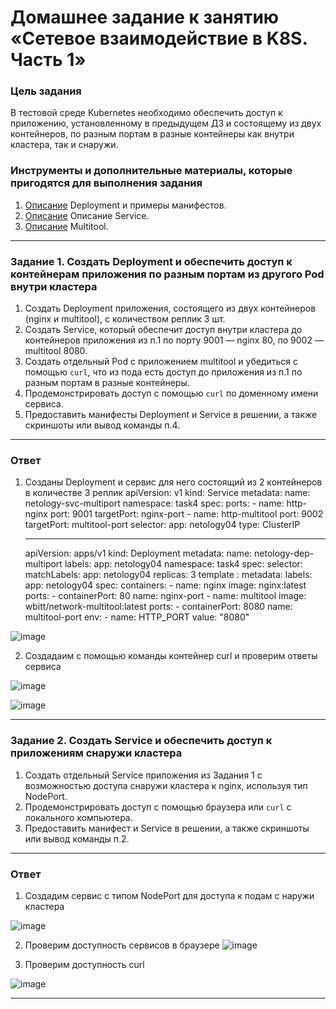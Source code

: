# Домашнее задание к занятию «Сетевое взаимодействие в K8S. Часть 1»

### Цель задания

В тестовой среде Kubernetes необходимо обеспечить доступ к приложению, установленному в предыдущем ДЗ и состоящему из двух контейнеров, по разным портам в разные контейнеры как внутри кластера, так и снаружи.

### Инструменты и дополнительные материалы, которые пригодятся для выполнения задания

1. [Описание](https://kubernetes.io/docs/concepts/workloads/controllers/deployment/) Deployment и примеры манифестов.
2. [Описание](https://kubernetes.io/docs/concepts/services-networking/service/) Описание Service.
3. [Описание](https://github.com/wbitt/Network-MultiTool) Multitool.


------

### Задание 1. Создать Deployment и обеспечить доступ к контейнерам приложения по разным портам из другого Pod внутри кластера

1. Создать Deployment приложения, состоящего из двух контейнеров (nginx и multitool), с количеством реплик 3 шт.
2. Создать Service, который обеспечит доступ внутри кластера до контейнеров приложения из п.1 по порту 9001 — nginx 80, по 9002 — multitool 8080.
3. Создать отдельный Pod с приложением multitool и убедиться с помощью `curl`, что из пода есть доступ до приложения из п.1 по разным портам в разные контейнеры.
4. Продемонстрировать доступ с помощью `curl` по доменному имени сервиса.
5. Предоставить манифесты Deployment и Service в решении, а также скриншоты или вывод команды п.4.

-----
### Ответ
1. Созданы Deployment и сервис для него  состоящий из 2 контейнеров в количестве 3 реплик 
      apiVersion: v1
      kind: Service
      metadata:
        name: netology-svc-multiport
        namespace: task4
      spec:
        ports:
          - name: http-nginx
            port: 9001
            targetPort: nginx-port
          - name: http-multitool
            port: 9002
            targetPort: multitool-port
        selector:
          app: netology04
        type: ClusterIP
      
      ---
      
      apiVersion: apps/v1
      kind: Deployment
      metadata:
        name: netology-dep-multiport
        labels:
         app: netology04
        namespace: task4
      spec:
       selector:
        matchLabels:
         app: netology04
       replicas: 3
       template :
        metadata:
         labels:
          app: netology04
        spec:
         containers:
          - name: nginx
            image: nginx:latest
            ports:
            - containerPort: 80
              name: nginx-port
          - name: multitool
            image: wbitt/network-multitool:latest
            ports:
            - containerPort: 8080
              name: multitool-port 
            env:
            - name: HTTP_PORT
              value: "8080"

![image](https://github.com/user-attachments/assets/b34c9c8d-bf2c-4b3d-8e2c-c43d8718f611)

2. Создадаим с помощью команды контейнер curl  и проверим ответы сервиса
   
![image](https://github.com/user-attachments/assets/6d949150-50d2-4498-a1c4-f80def9be72a)

![image](https://github.com/user-attachments/assets/b03d1f67-7239-4185-91b3-27fe1513800f)
   
------

### Задание 2. Создать Service и обеспечить доступ к приложениям снаружи кластера

1. Создать отдельный Service приложения из Задания 1 с возможностью доступа снаружи кластера к nginx, используя тип NodePort.
2. Продемонстрировать доступ с помощью браузера или `curl` с локального компьютера.
3. Предоставить манифест и Service в решении, а также скриншоты или вывод команды п.2.

------
### Ответ
1. Создадим сервис с типом NodePort для доступа к подам с наружи кластера

![image](https://github.com/user-attachments/assets/6b882082-e11f-4f36-a243-716060e16ece)

2. Проверим доступность сервисов в браузере 
![image](https://github.com/user-attachments/assets/463dbcbb-d2cc-4dae-881e-6793aeee7fde)

3. Проверим доступность curl

![image](https://github.com/user-attachments/assets/dd19562a-8e6b-4947-9b8f-a16e1ffb70a2)


------
